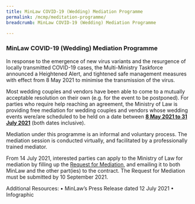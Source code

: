 ```yaml
---
title: MinLaw COVID-19 (Wedding) Mediation Programme
permalink: /mcmp/meditation-programme/
breadcrumb: MinLaw COVID-19 (Wedding) Mediation Programme

---
```

### MinLaw COVID-19 (Wedding) Mediation Programme ###

In response to the emergence of new virus variants and the resurgence of locally transmitted COVID-19 cases, the Multi-Ministry Taskforce announced a Heightened Alert, and tightened safe management measures with effect from 8 May 2021 to minimise the transmission of the virus.

Most wedding couples and vendors have been able to come to a mutually acceptable resolution on their own (e.g. for the event to be postponed). For parties who require help reaching an agreement, the Ministry of Law is providing free mediation for wedding couples and vendors whose wedding events were/are scheduled to be held on a date between <b><u>8 May 2021 to 31 July 2021</u></b> (both dates inclusive).

Mediation under this programme is an informal and voluntary process. The mediation session is conducted virtually, and facilitated by a professionally trained mediator.

From 14 July 2021, interested parties can apply to the Ministry of Law for mediation by filling up the [Request for Mediation](https://www.go.gov.sg/request-for-mediation), and emailing it to both MinLaw and the other part(ies) to the contract. The Request for Mediation must be submitted by 10 September 2021. 

Additional Resources: 
•	MinLaw’s Press Release dated 12 July 2021
•	Infographic
